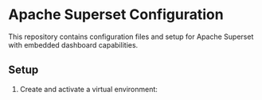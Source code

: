 # Apache Superset Configuration

This repository contains configuration files and setup for Apache Superset with embedded dashboard capabilities.

## Setup

1. Create and activate a virtual environment:
